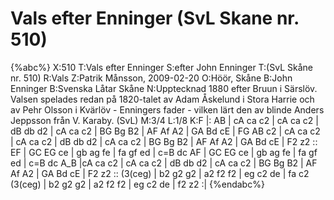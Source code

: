 # Vals efter Enninger (SvL Skane nr. 510)

{%abc%}
X:510
T:Vals efter Enninger
S:efter John Enninger
T:(SvL Skåne nr. 510)
R:Vals
Z:Patrik Månsson, 2009-02-20
O:Höör, Skåne
B:John Enninger
B:Svenska Låtar Skåne
N:Upptecknad 1880 efter Bruun i Särslöv. Valsen spelades redan på 1820-talet av Adam Åskelund i Stora Harrie och av Pehr Olsson i Kvärlöv - Enningers fader - vilken lärt den av blinde Anders Jeppsson från V. Karaby. (SvL)
M:3/4
L:1/8
K:F
|: AB | cA ca c2 | cA ca c2 | dB db d2 | cA ca c2 |
BG Bg B2 | AF Af A2 | GA Bd cE | FG AB c2 |
cA ca c2 | cA ca c2 | dB db d2 | cA ca c2 | BG Bg B2 |
AF Af A2 | GA Bd cE | F2 z2 :: EF | GC EG ce |
gb ag fe | fa gf ed | c=B dc AF | GC EG ce |
gb ag fe | fa gf ed | c=B dc A_B |cA ca c2 |
cA ca c2 | dB db d2 | cA ca c2 | BG Bg B2 | AF Af A2 |
GA Bd cE | F2 z2 :: (3(ceg) | b2 g2 g2 | a2 f2 f2 |
eg c2 de | fa c2 (3(ceg) | b2 g2 g2 | a2 f2 f2 | eg c2 de | f2 z2 :|
{%endabc%}
